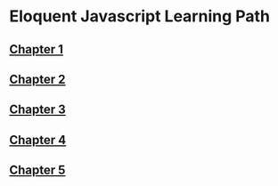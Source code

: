 # Eloquent Javascript Learning Path
## [Chapter 1](/chapter1)
## [Chapter 2](/chapter2)
## [Chapter 3](/chapter3)
## [Chapter 4](/chapter4)
## [Chapter 5](/chapter5)

